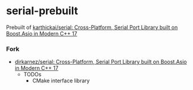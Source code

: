 serial-prebuilt
===============
Prebuilt of [karthickai/serial: Cross-Platform, Serial Port Library built on Boost.Asio in Modern C++ 17](https://github.com/karthickai/serial)

### Fork
- [dirkarnez/serial: Cross-Platform, Serial Port Library built on Boost.Asio in Modern C++ 17](https://github.com/dirkarnez/serial)
  - TODOs
      - CMake interface library
